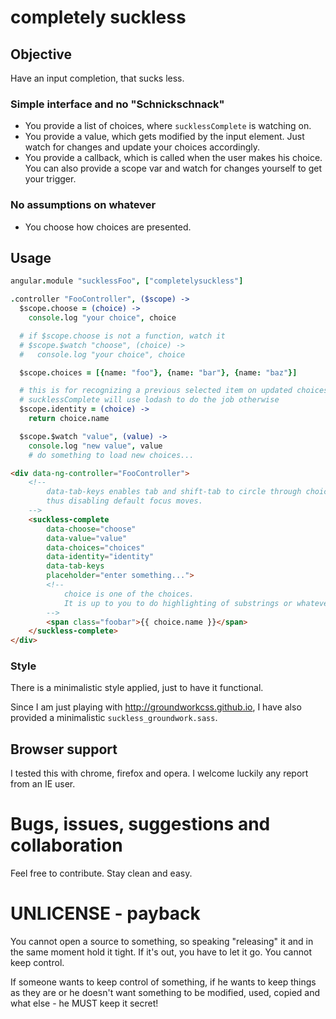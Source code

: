 completely suckless
===================

## Objective

Have an input completion, that sucks less.

### Simple interface and no "Schnickschnack"

- You provide a list of choices, where ``sucklessComplete`` is watching on.
- You provide a value, which gets modified by the input element.
    Just watch for changes and update your choices accordingly.
- You provide a callback, which is called when the user makes his choice.
    You can also provide a scope var and watch for changes yourself to get your trigger.


### No assumptions on whatever

- You choose how choices are presented.


## Usage


```coffeescript
angular.module "sucklessFoo", ["completelysuckless"]

.controller "FooController", ($scope) ->
  $scope.choose = (choice) ->
    console.log "your choice", choice

  # if $scope.choose is not a function, watch it
  # $scope.$watch "choose", (choice) ->
  #   console.log "your choice", choice

  $scope.choices = [{name: "foo"}, {name: "bar"}, {name: "baz"}]

  # this is for recognizing a previous selected item on updated choices
  # sucklessComplete will use lodash to do the job otherwise
  $scope.identity = (choice) ->
    return choice.name

  $scope.$watch "value", (value) ->
    console.log "new value", value
    # do something to load new choices...
```

```html
<div data-ng-controller="FooController">
    <!--
        data-tab-keys enables tab and shift-tab to circle through choices,
        thus disabling default focus moves.
    -->
    <suckless-complete
        data-choose="choose"
        data-value="value"
        data-choices="choices"
        data-identity="identity"
        data-tab-keys
        placeholder="enter something...">
        <!--
            choice is one of the choices.
            It is up to you to do highlighting of substrings or whatever
        -->
        <span class="foobar">{{ choice.name }}</span>
    </suckless-complete>
</div>
```

### Style

There is a minimalistic style applied, just to have it functional.

Since I am just playing with http://groundworkcss.github.io, I have also provided a minimalistic ``suckless_groundwork.sass``.


## Browser support

I tested this with chrome, firefox and opera. I welcome luckily any report from an IE user.


# Bugs, issues, suggestions and collaboration

Feel free to contribute. Stay clean and easy.


# UNLICENSE - payback

You cannot open a source to something, so speaking "releasing" it and in the same moment hold it tight.
If it's out, you have to let it go. You cannot keep control.

If someone wants to keep control of something, if he wants to keep things as they are or he doesn't want something to be modified, used, copied and what else - he MUST keep it secret!

